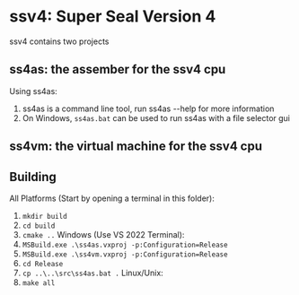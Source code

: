 # ssv4: Super Seal Version 4
ssv4 contains two projects
## ss4as: the assember for the ssv4 cpu
Using ss4as:
1. ss4as is a command line tool, run ss4as --help for more information
2. On Windows, `ss4as.bat` can be used to run ss4as with a file selector gui
## ss4vm: the virtual machine for the ssv4 cpu
## Building
All Platforms (Start by opening a terminal in this folder):
1. `mkdir build`
2. `cd build`
3. `cmake ..`
Windows (Use VS 2022 Terminal):
1. `MSBuild.exe .\ss4as.vxproj -p:Configuration=Release`
2. `MSBuild.exe .\ss4vm.vxproj -p:Configuration=Release`
3. `cd Release`
4. `cp ..\..\src\ss4as.bat .`
Linux/Unix:
1. `make all`
